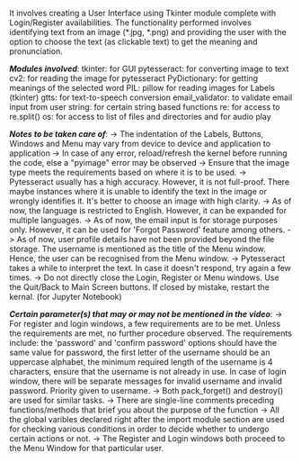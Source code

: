 It involves creating a User Interface using Tkinter module complete with Login/Register availabilities. The functionality performed involves identifying text from an image (*.jpg, *.png) and providing the user with the option to choose the text (as clickable text) to get the meaning and pronunciation.

*****Modules involved*****:
tkinter: for GUI
pytesseract: for converting image to text
cv2: for reading the image for pytesseract
PyDictionary: for getting meanings of the selected word
PIL: pillow for reading images for Labels (tkinter)
gtts: for text-to-speech conversion
email_validator: to validate email input from user
string: for certain string based functions
re: for access to re.split()
os: for access to list of files and directories and for audio play

*****Notes to be taken care of*****:
-> The indentation of the Labels, Buttons, Windows and Menu may vary from device to device and application to application
-> In case of any error, reload/refresh the kernel before running the code, else a "pyimage" error may be observed
-> Ensure that the image type meets the requirements based on where it is to be used.
-> Pytesseract usually has a high accuracy. However, it is not full-proof. There maybe instances where it is unable to identify the text in the image or wrongly identifies it. It's better to choose an image with high clarity.
-> As of now, the language is restricted to English. However, it can be expanded for multiple languages.
-> As of now, the email input is for storage purposes only. However, it can be used for 'Forgot Password' feature among others.
-> As of now, user profile details have not been provided beyond the file storage. The username is mentioned as the title of the Menu window. Hence, the user can be recognised from the Menu window.
-> Pytesseract takes a while to interpret the text. In case it doesn't respond, try again a few times.
-> Do not directly close the Login, Register or Menu windows. Use the Quit/Back to Main Screen buttons. If closed by mistake, restart the kernal. (for Jupyter Notebook) 

*****Certain parameter(s) that may or may not be mentioned in the video*****:
-> For register and login windows, a few requirements are to be met. Unless the requirements are met, no further procedure observed.
The requirements include: the 'password' and 'confirm password' options should have the same value for password, the first letter of the username should be an uppercase alphabet, the minimum required length of the username is 4 characters, ensure that the username is not already in use. In case of login window, there will be separate messages for invalid username and invalid password. Priority given to username.
-> Both pack_forget() and destroy() are used for similar tasks.
-> There are single-line comments preceding functions/methods that brief you about the purpose of the function
-> All the global varibles declared right after the import module section are used for checking various conditions in order to decide whether to undergo certain actions or not. 
-> The Register and Login windows both proceed to the Menu Window for that particular user.
